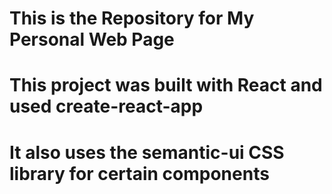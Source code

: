 # This is the Repository for My Personal Web Page

# This project was built with React and used create-react-app

# It also uses the semantic-ui CSS library for certain components
